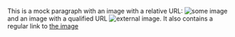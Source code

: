 This is a mock paragraph with an image with a relative URL: ![some image](/example.png) and an image with a qualified URL ![external image](http://example.com/external.png). It also contains a regular link to [the image](/example.png)
